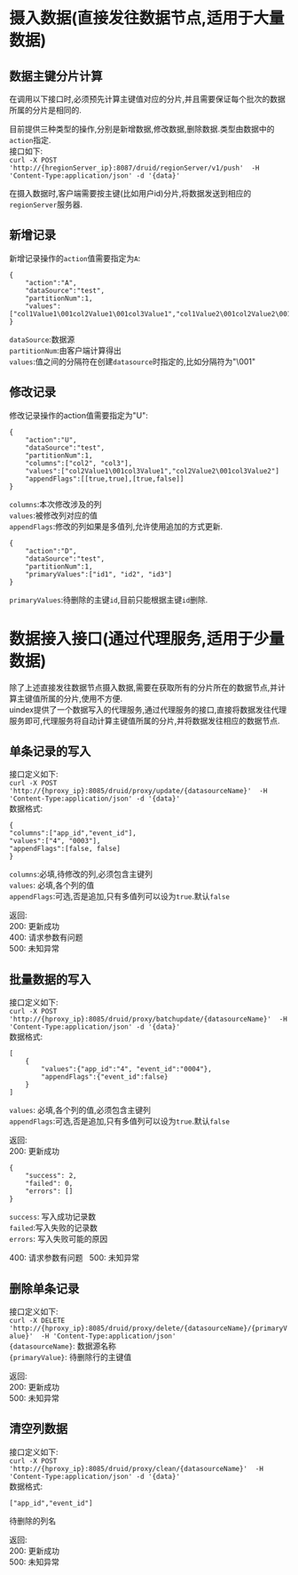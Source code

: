 

# 摄入数据(直接发往数据节点,适用于大量数据)
## 数据主键分片计算
在调用以下接口时,必须预先计算主键值对应的分片,并且需要保证每个批次的数据所属的分片是相同的.  

目前提供三种类型的操作,分别是新增数据,修改数据,删除数据.类型由数据中的`action`指定.    
接口如下:    
`curl -X POST 'http://{hregionServer_ip}:8087/druid/regionServer/v1/push'  -H 'Content-Type:application/json' -d '{data}'`

在摄入数据时,客户端需要按主键(比如用户id)分片,将数据发送到相应的`regionServer`服务器.   
## 新增记录
新增记录操作的`action`值需要指定为`A`:  
```
{
    "action":"A",
    "dataSource":"test",
    "partitionNum":1,
    "values":["col1Value1\001col2Value1\001col3Value1","col1Value2\001col2Value2\001col3Value2"]
}
```
`dataSource`:数据源  
`partitionNum`:由客户端计算得出  
`values`:值之间的分隔符在创建`datasource`时指定的,比如分隔符为"\001"  
## 修改记录
修改记录操作的action值需要指定为"U":   
``` 
{
    "action":"U",
    "dataSource":"test",
    "partitionNum":1,
    "columns":["col2", "col3"],
    "values":["col2Value1\001col3Value1","col2Value2\001col3Value2"]
    "appendFlags":[[true,true],[true,false]]
}
```
`columns`:本次修改涉及的列  
`values`:被修改列对应的值  
`appendFlags`:修改的列如果是多值列,允许使用追加的方式更新.    
```
{
    "action":"D",
    "dataSource":"test",
    "partitionNum":1,
    "primaryValues":["id1", "id2", "id3"]
}
```
`primaryValues`:待删除的主键`id`,目前只能根据主键`id`删除.    

# 数据接入接口(通过代理服务,适用于少量数据)
除了上述直接发往数据节点摄入数据,需要在获取所有的分片所在的数据节点,并计算主键值所属的分片,使用不方便.   
uindex提供了一个数据写入的代理服务,通过代理服务的接口,直接将数据发往代理服务即可,代理服务将自动计算主键值所属的分片,并将数据发往相应的数据节点.   
## 单条记录的写入
接口定义如下:   
`curl -X POST 'http://{hproxy_ip}:8085/druid/proxy/update/{datasourceName}'  -H 'Content-Type:application/json' -d '{data}'`   
数据格式:   
```
{
"columns":["app_id","event_id"],
"values":["4", "0003"],
"appendFlags":[false, false]
}
```
`columns`:必填,待修改的列,必须包含主键列  
`values`: 必填,各个列的值  
`appendFlags`:可选,否是追加,只有多值列可以设为`true`.默认`false`  

返回:  
200: 更新成功  
400: 请求参数有问题  
500: 未知异常  

## 批量数据的写入
接口定义如下:    
`curl -X POST 'http://{hproxy_ip}:8085/druid/proxy/batchupdate/{datasourceName}'  -H 'Content-Type:application/json' -d '{data}'`   
数据格式:  
```
[
	{
		"values":{"app_id":"4", "event_id":"0004"},
		"appendFlags":{"event_id":false}
	}
]
```
`values`: 必填,各个列的值,必须包含主键列      
`appendFlags`:可选,否是追加,只有多值列可以设为`true`.默认`false`    

返回:  
200: 更新成功  
```
{
    "success": 2,
    "failed": 0,
    "errors": []
}
```
`success`: 写入成功记录数  
`failed`:写入失败的记录数  
`errors`: 写入失败可能的原因  

400: 请求参数有问题  
500: 未知异常  

## 删除单条记录
接口定义如下:    
`curl -X DELETE 'http://{hproxy_ip}:8085/druid/proxy/delete/{datasourceName}/{primaryValue}'  -H 'Content-Type:application/json'`   
`{datasourceName}`: 数据源名称  
`{primaryValue}`: 待删除行的主键值  

返回:  
200: 更新成功  
500: 未知异常  

## 清空列数据
接口定义如下:    
`curl -X POST 'http://{hproxy_ip}:8085/druid/proxy/clean/{datasourceName}'  -H 'Content-Type:application/json' -d '{data}'`   
数据格式:  
```
["app_id","event_id"]
```
待删除的列名

返回:  
200: 更新成功  
500: 未知异常  

